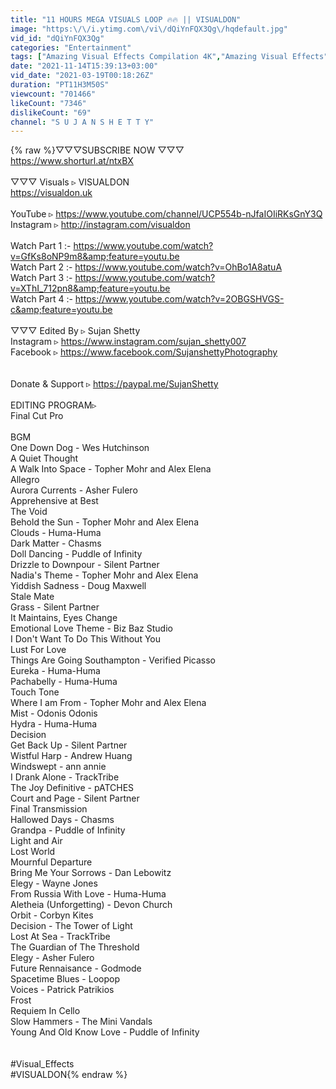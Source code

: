 ```yaml
---
title: "11 HOURS MEGA VISUALS LOOP 🔥🔥 || VISUALDON"
image: "https:\/\/i.ytimg.com\/vi\/dQiYnFQX3Qg\/hqdefault.jpg"
vid_id: "dQiYnFQX3Qg"
categories: "Entertainment"
tags: ["Amazing Visual Effects Compilation 4K","Amazing Visual Effects","Visual Effects Compilation"]
date: "2021-11-14T15:39:13+03:00"
vid_date: "2021-03-19T00:18:26Z"
duration: "PT11H3M50S"
viewcount: "701466"
likeCount: "7346"
dislikeCount: "69"
channel: "S U J A N S H E T T Y"
---
```

{% raw %}▽▽▽SUBSCRIBE NOW ▽▽▽ <br /><a rel="nofollow" target="blank" href="https://www.shorturl.at/ntxBX">https://www.shorturl.at/ntxBX</a><br /><br />▽▽▽ Visuals ▹ VISUALDON<br /><a rel="nofollow" target="blank" href="https://visualdon.uk">https://visualdon.uk</a><br /><br />YouTube ▹  <a rel="nofollow" target="blank" href="https://www.youtube.com/channel/UCP554b-nJfaIOIiRKsGnY3Q">https://www.youtube.com/channel/UCP554b-nJfaIOIiRKsGnY3Q</a><br />Instagram ▹ <a rel="nofollow" target="blank" href="http://instagram.com/visualdon">http://instagram.com/visualdon</a><br /><br />Watch Part 1 :- <a rel="nofollow" target="blank" href="https://www.youtube.com/watch?v=GfKs8oNP9m8&amp;feature=youtu.be">https://www.youtube.com/watch?v=GfKs8oNP9m8&amp;feature=youtu.be</a><br />Watch Part 2 :- <a rel="nofollow" target="blank" href="https://www.youtube.com/watch?v=OhBo1A8atuA">https://www.youtube.com/watch?v=OhBo1A8atuA</a><br />Watch Part 3 :- <a rel="nofollow" target="blank" href="https://www.youtube.com/watch?v=XThI_712pn8&amp;feature=youtu.be">https://www.youtube.com/watch?v=XThI_712pn8&amp;feature=youtu.be</a><br />Watch Part 4 :- <a rel="nofollow" target="blank" href="https://www.youtube.com/watch?v=2OBGSHVGS-c&amp;feature=youtu.be">https://www.youtube.com/watch?v=2OBGSHVGS-c&amp;feature=youtu.be</a><br /><br />▽▽▽ Edited By ▹ Sujan Shetty<br />Instagram ▹ <a rel="nofollow" target="blank" href="https://www.instagram.com/sujan_shetty007">https://www.instagram.com/sujan_shetty007</a><br />Facebook ▹ <a rel="nofollow" target="blank" href="https://www.facebook.com/SujanshettyPhotography">https://www.facebook.com/SujanshettyPhotography</a><br /><br /><br />Donate &amp; Support ▹  <a rel="nofollow" target="blank" href="https://paypal.me/SujanShetty">https://paypal.me/SujanShetty</a><br /><br />EDITING PROGRAM▹ <br />Final Cut Pro<br /><br />BGM<br />One Down Dog - Wes Hutchinson<br />A Quiet Thought<br />A Walk Into Space - Topher Mohr and Alex Elena<br />Allegro<br />Aurora Currents - Asher Fulero<br />Apprehensive at Best<br />The Void<br />Behold the Sun - Topher Mohr and Alex Elena<br />Clouds - Huma-Huma<br />Dark Matter - Chasms<br />Doll Dancing - Puddle of Infinity<br />Drizzle to Downpour - Silent Partner<br />Nadia's Theme - Topher Mohr and Alex Elena<br />Yiddish Sadness - Doug Maxwell<br />Stale Mate<br />Grass - Silent Partner<br />It Maintains, Eyes Change<br />Emotional Love Theme - Biz Baz Studio<br />I Don't Want To Do This Without You<br />Lust For Love<br />Things Are Going Southampton - Verified Picasso<br />Eureka - Huma-Huma<br />Pachabelly - Huma-Huma<br />Touch Tone<br />Where I am From - Topher Mohr and Alex Elena<br />Mist - Odonis Odonis<br />Hydra - Huma-Huma<br />Decision<br />Get Back Up - Silent Partner<br />Wistful Harp - Andrew Huang<br />Windswept - ann annie<br />I Drank Alone - TrackTribe<br />The Joy Definitive - pATCHES<br />Court and Page - Silent Partner<br />Final Transmission<br />Hallowed Days - Chasms<br />Grandpa - Puddle of Infinity<br />Light and Air<br />Lost World<br />Mournful Departure<br />Bring Me Your Sorrows - Dan Lebowitz<br />Elegy - Wayne Jones<br />From Russia With Love - Huma-Huma<br />Aletheia (Unforgetting) - Devon Church<br />Orbit - Corbyn Kites<br />Decision - The Tower of Light<br />Lost At Sea - TrackTribe<br />The Guardian of The Threshold<br />Elegy - Asher Fulero<br />Future Rennaisance - Godmode<br />Spacetime Blues - Loopop<br />Voices - Patrick Patrikios<br />Frost<br />Requiem In Cello<br />Slow Hammers - The Mini Vandals<br />Young And Old Know Love - Puddle of Infinity<br /><br /><br />#Visual_Effects<br />#VISUALDON{% endraw %}
